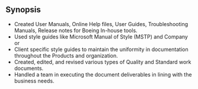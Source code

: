 ## Synopsis

*  Created User Manuals, Online Help files, User Guides, Troubleshooting Manuals, Release notes for Boeing In-house tools.
*  Used style guides like Microsoft Manual of Style (MSTP) and Company or
*  Client specific style guides to maintain the uniformity in documentation throughout the Products and organization.
*  Created, edited, and revised various types of Quality and Standard work documents.
*  Handled a team in executing the document deliverables in lining with the business needs.
